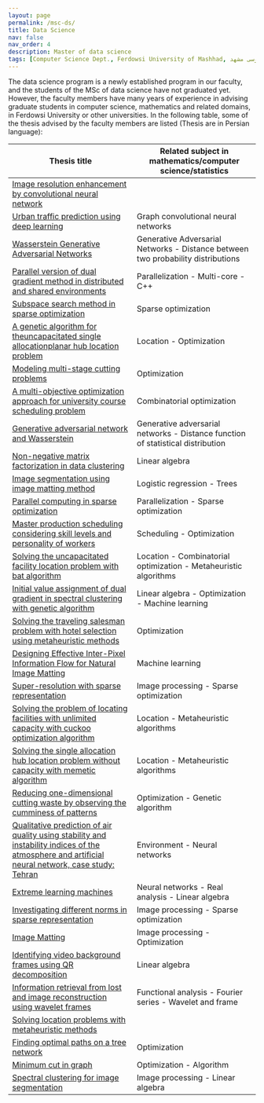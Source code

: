 ```yaml
---
layout: page
permalink: /msc-ds/
title: Data Science
nav: false
nav_order: 4
description: Master of data science
tags: [Computer Science Dept., Ferdowsi University of Mashhad, علوم کامپیوتر دانشگاه فردوسی مشهد]
---
```


The data science program is a newly established program in our faculty, and the students of the MSc of data science have not graduated yet. However, the faculty members have many years of experience in advising graduate students in computer science, mathematics and related domains, in Ferdowsi University or other universities. In the following table, some of the thesis advised by the faculty members are listed (Thesis are in Persian language):

| **Thesis title** | Related subject in mathematics/computer science/statistics |
| --- | --- |
| [Image resolution enhancement by convolutional neural network](http://hcloud.hsu.ac.ir/index.php/s/J967Djz86OVu9oH) |  |
| [Urban traffic prediction using deep learning](http://hcloud.hsu.ac.ir/index.php/s/vKutOmERjz4ChuP) | Graph convolutional neural networks |
| [Wasserstein Generative Adversarial Networks](http://hcloud.hsu.ac.ir/index.php/s/aVGdvzpBHq0fxzo) | Generative Adversarial Networks - Distance between two probability distributions |
| [Parallel version of dual gradient method in distributed and shared environments](http://hcloud.hsu.ac.ir/index.php/s/B4oT53TfOknyNEg) | Parallelization - Multi-core - C++ |
| [Subspace search method in sparse optimization](http://hcloud.hsu.ac.ir/index.php/s/jacmnZiPfNFpYfk) | Sparse optimization |
| [A genetic algorithm for theuncapacitated single allocationplanar hub location problem](http://hcloud.hsu.ac.ir/index.php/s/ify3KZdUfyIhVqx) | Location - Optimization |
| [Modeling multi-stage cutting problems](http://hcloud.hsu.ac.ir/index.php/s/laG0fDQcRYPabeb) | Optimization |
| [A multi-objective optimization approach for university course scheduling problem](http://hcloud.hsu.ac.ir/index.php/s/5d2Xme1CsxvRuQh) | Combinatorial optimization |
| [Generative adversarial network and Wasserstein](http://hcloud.hsu.ac.ir/index.php/s/aVGdvzpBHq0fxzo) | Generative adversarial networks - Distance function of statistical distribution |
| [Non-negative matrix factorization in data clustering](http://hcloud.hsu.ac.ir/index.php/s/Z9jXndosBnaGwML) | Linear algebra |
| [Image segmentation using image matting method](http://hcloud.hsu.ac.ir/index.php/s/r2wBo5milwFs0H1) | Logistic regression - Trees |
| [Parallel computing in sparse optimization](http://hcloud.hsu.ac.ir/index.php/s/NSM3edtbcsJB6jt) | Parallelization - Sparse optimization |
| [Master production scheduling considering skill levels and personality of workers](http://hcloud.hsu.ac.ir/index.php/s/CeDjrqgzHER2scp) | Scheduling - Optimization |
| [Solving the uncapacitated facility location problem with bat algorithm](http://hcloud.hsu.ac.ir/index.php/s/dTawz1l0s8Q7f5V) | Location - Combinatorial optimization - Metaheuristic algorithms |
| [Initial value assignment of dual gradient in spectral clustering with genetic algorithm](http://hcloud.hsu.ac.ir/index.php/s/tR53d9306yZSAc7) | Linear algebra - Optimization - Machine learning |
| [Solving the traveling salesman problem with hotel selection using metaheuristic methods](http://hcloud.hsu.ac.ir/index.php/s/hPB76qfomFJNhhV) | Optimization |
| [Designing Effective Inter-Pixel Information Flow for Natural Image Matting](http://hcloud.hsu.ac.ir/index.php/s/7n0SdzOAGHAKH31) | Machine learning |
| [Super-resolution with sparse representation](http://hcloud.hsu.ac.ir/index.php/s/W9ImIzeV6C1mqZo) | Image processing - Sparse optimization |
| [Solving the problem of locating facilities with unlimited capacity with cuckoo optimization algorithm](http://hcloud.hsu.ac.ir/index.php/s/HIF8tLXwLJjcP6l) | Location - Metaheuristic algorithms |
| [Solving the single allocation hub location problem without capacity with memetic algorithm](http://hcloud.hsu.ac.ir/index.php/s/JAMMGktXGVkY4uh) | Location - Metaheuristic algorithms |
| [Reducing one-dimensional cutting waste by observing the cumminess of patterns](http://hcloud.hsu.ac.ir/index.php/s/8w5o1YZL5aAPKNt) | Optimization - Genetic algorithm |
| [Qualitative prediction of air quality using stability and instability indices of the atmosphere and artificial neural network, case study: Tehran](http://hcloud.hsu.ac.ir/index.php/s/BqyLmj2x4EdJbDg) | Environment - Neural networks |
| [Extreme learning machines](http://hcloud.hsu.ac.ir/index.php/s/NClEjAIfIDgmrEm) | Neural networks - Real analysis - Linear algebra |
| [Investigating different norms in sparse representation](http://hcloud.hsu.ac.ir/index.php/s/JIS5ezL8o7MfUnx) | Image processing - Sparse optimization |
| [Image Matting](http://hcloud.hsu.ac.ir/index.php/s/OaHkkTSsO8mNrk0) | Image processing - Optimization |
| [Identifying video background frames using QR decomposition](http://hcloud.hsu.ac.ir/index.php/s/7nQmOqhcuN7hTNS) | Linear algebra |
| [Information retrieval from lost and image reconstruction using wavelet frames](http://hcloud.hsu.ac.ir/index.php/s/uWBr88tQvDvhbqe) | Functional analysis - Fourier series - Wavelet and frame |
| [Solving location problems with metaheuristic methods](http://hcloud.hsu.ac.ir/index.php/s/ImJRNqLekOS3E9D) |  |
| [Finding optimal paths on a tree network](http://hcloud.hsu.ac.ir/index.php/s/J2etjiXPzof43Vk) | Optimization |
| [Minimum cut in graph](http://hcloud.hsu.ac.ir/index.php/s/OtehB4LUQFv8cla) | Optimization - Algorithm |
| [Spectral clustering for image segmentation](http://hcloud.hsu.ac.ir/index.php/s/Y4BedGEY7OjXVgK) | Image processing - Linear algebra |



